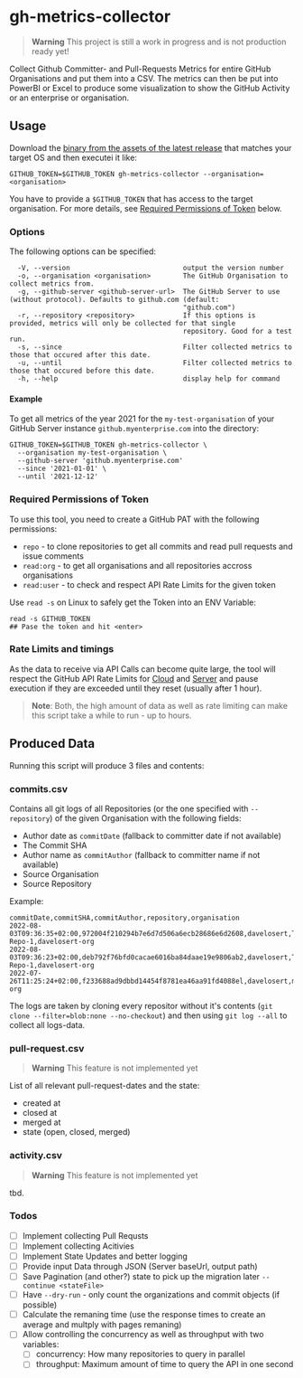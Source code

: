 # gh-metrics-collector

> **Warning**
> This project is still a work in progress and is not production ready yet! 

Collect Github Committer- and Pull-Requests Metrics for entire GitHub Organisations and put them into a CSV.
The metrics can then be put into PowerBI or Excel to produce some visualization to show the GitHub Activity or an enterprise or organisation.

## Usage

Download the [binary from the assets of the latest release](https://github.com/davelosert/gh-metrics-collector/releases) that matches your target OS and then executei it like:

```shell
GITHUB_TOKEN=$GITHUB_TOKEN gh-metrics-collector --organisation=<organisation> 
```

You have to provide a `$GITHUB_TOKEN` that has access to the target organisation. For more details, see [Required Permissions of Token](#required-permissions-of-token) below.

### Options

The following options can be specified:

```shell
  -V, --version                            output the version number
  -o, --organisation <organisation>        The GitHub Organisation to collect metrics from.
  -g, --github-server <github-server-url>  The GitHub Server to use (without protocol). Defaults to github.com (default:
                                           "github.com")
  -r, --repository <repository>            If this options is provided, metrics will only be collected for that single
                                           repository. Good for a test run.
  -s, --since                              Filter collected metrics to those that occured after this date.
  -u, --until                              Filter collected metrics to those that occured before this date.
  -h, --help                               display help for command
```

#### Example 

To get all metrics of the year 2021 for the `my-test-organisation` of your GitHub Server instance `github.myenterprise.com` into the directory:

```shell
GITHUB_TOKEN=$GITHUB_TOKEN gh-metrics-collector \
  --organisation my-test-organisation \
  --github-server 'github.myenterprise.com'
  --since '2021-01-01' \
  --until '2021-12-12'
```

### Required Permissions of Token

To use this tool, you need to create a GitHub PAT with the following permissions:

- `repo` - to clone repositories to get all commits and read pull requests and issue comments
- `read:org` - to get all organisations and all repositories accross organisations
- `read:user` - to check and respect API Rate Limits for the given token

Use `read -s` on Linux to safely get the Token into an ENV Variable:

```shell
read -s GITHUB_TOKEN
## Pase the token and hit <enter>
```

### Rate Limits and timings

As the data to receive via API Calls can become quite large, the tool will respect the GitHub API Rate Limits for [Cloud](https://docs.github.com/en/developers/apps/building-github-apps/rate-limits-for-github-apps) and [Server](https://docs.github.com/en/enterprise-server@3.5/developers/apps/building-github-apps/rate-limits-for-github-apps) and pause execution if they are exceeded until they reset (usually after 1 hour).

> **Note**:
> Both, the high amount of data as well as rate limiting can make this script take a while to run - up to hours.

## Produced Data

Running this script will produce 3 files and contents:

### commits.csv

Contains all git logs of all Repositories (or the one specified with `--repository`) of the given Organisation with the following fields:

- Author date as `commitDate` (fallback to committer date if not available)
- The Commit SHA
- Author name as `commitAuthor` (fallback to committer name if not available)
- Source Organisation
- Source Repository

Example:

```csv
commitDate,commitSHA,commitAuthor,repository,organisation
2022-08-03T09:36:35+02:00,972004f210294b7e6d7d506a6ecb28686e6d2608,davelosert,Test-Repo-1,davelosert-org
2022-08-03T09:36:23+02:00,deb792f76bfd0cacae6016ba84daae19e9806ab2,davelosert,Test-Repo-1,davelosert-org
2022-07-26T11:25:24+02:00,f233688ad9dbbd14454f8781ea46aa91fd4088el,davelosert,mytestrepository,davelosert-org
```

The logs are taken by cloning every repositor without it's contents (`git clone --filter=blob:none --no-checkout`) and then using `git log --all` to collect all logs-data.

### pull-request.csv

> **Warning**
> This feature is not implemented yet

List of all relevant pull-request-dates and the state:

- created at
- closed at
- merged at
- state (open, closed, merged)

### activity.csv

> **Warning**
> This feature is not implemented yet

tbd.


### Todos

- [ ] Implement collecting Pull Requsts
- [ ] Implement collecting Acitivies
- [ ] Implement State Updates and better logging
- [ ] Provide input Data through JSON (Server baseUrl, output path)
- [ ] Save Pagination (and other?) state to pick up the migration later `--continue <stateFile>`
- [ ] Have `--dry-run` - only count the organizations and commit objects (if possible)
- [ ] Calculate the remaning time (use the response times to create an average and multply with pages remaning)
- [ ] Allow controlling the concurrency as well as throughput with two variables:
  - [ ] concurrency: How many repositories to query in parallel
  - [ ] throughput: Maximum amount of time to query the API in one second

